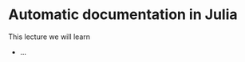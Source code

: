 <!--This file was generated, do not modify it.-->
# Automatic documentation in Julia

This lecture we will learn
- ...


